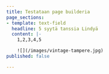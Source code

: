 ```yaml
---
title: Testataan page builderia
page_sections:
- template: text-field
  headline: 5 syytä tanssia Lindyä
  content: |-
    1,2,3,4,5

    ![](/images/vintage-tampere.jpg)
published: false

---
```

